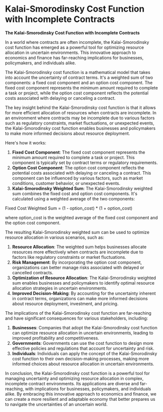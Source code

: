 # Kalai-Smorodinsky Cost Function with Incomplete Contracts

**The Kalai-Smorodinsky Cost Function with Incomplete Contracts**

In a world where contracts are often incomplete, the Kalai-Smorodinsky cost function has emerged as a powerful tool for optimizing resource allocation in uncertain environments. This innovative approach to economics and finance has far-reaching implications for businesses, policymakers, and individuals alike.

The Kalai-Smorodinsky cost function is a mathematical model that takes into account the uncertainty of contract terms. It's a weighted sum of two components: a fixed cost component and an option cost component. The fixed cost component represents the minimum amount required to complete a task or project, while the option cost component reflects the potential costs associated with delaying or canceling a contract.

The key insight behind the Kalai-Smorodinsky cost function is that it allows for more efficient allocation of resources when contracts are incomplete. In an environment where contracts may be incomplete due to various factors such as regulatory constraints, market fluctuations, or unexpected events, the Kalai-Smorodinsky cost function enables businesses and policymakers to make more informed decisions about resource deployment.

Here's how it works:

1. **Fixed Cost Component**: The fixed cost component represents the minimum amount required to complete a task or project. This component is typically set by contract terms or regulatory requirements.
2. **Option Cost Component**: The option cost component reflects the potential costs associated with delaying or canceling a contract. This component can be influenced by various factors, such as market conditions, customer behavior, or unexpected events.
3. **Kalai-Smorodinsky Weighted Sum**: The Kalai-Smorodinsky weighted sum combines the fixed cost and option cost components. It's calculated using a weighted average of the two components:

Fixed Cost Weighted Sum = (1 - option_cost) \* (1 + option_cost)

where option_cost is the weighted average of the fixed cost component and the option cost component.

The resulting Kalai-Smorodinsky weighted sum can be used to optimize resource allocation in various scenarios, such as:

1. **Resource Allocation**: The weighted sum helps businesses allocate resources more effectively when contracts are incomplete due to factors like regulatory constraints or market fluctuations.
2. **Risk Management**: By incorporating the option cost component, organizations can better manage risks associated with delayed or cancelled contracts.
3. **Optimization of Resource Allocation**: The Kalai-Smorodinsky weighted sum enables businesses and policymakers to identify optimal resource allocation strategies in uncertain environments.
4. **Improved Decision-Making**: By accounting for the uncertainty inherent in contract terms, organizations can make more informed decisions about resource deployment, investment, and pricing.

The implications of the Kalai-Smorodinsky cost function are far-reaching and have significant consequences for various stakeholders, including:

1. **Businesses**: Companies that adopt the Kalai-Smorodinsky cost function can optimize resource allocation in uncertain environments, leading to improved profitability and competitiveness.
2. **Governments**: Governments can use the cost function to design more effective policies and regulations that account for uncertainty and risk.
3. **Individuals**: Individuals can apply the concept of the Kalai-Smorodinsky cost function to their own decision-making processes, making more informed choices about resource allocation in uncertain environments.

In conclusion, the Kalai-Smorodinsky cost function is a powerful tool for managing uncertainty and optimizing resource allocation in complex, incomplete contract environments. Its applications are diverse and far-reaching, with implications for businesses, policymakers, and individuals alike. By embracing this innovative approach to economics and finance, we can create a more resilient and adaptable economy that better prepares us to navigate the uncertainties of an uncertain world.
